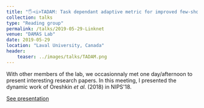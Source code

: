 ```yaml
---
title: "🖐️<i>TADAM: Task dependant adaptive metric for improved few-shot learning</i> (Oreshkin <i>et al.</i>, 2018)"
collection: talks
type: "Reading group"
permalink: /talks/2019-05-29-Linknet
venue: "DAMAS Lab"
date: 2019-05-29
location: "Laval University, Canada"
header:
    teaser: ../images/talks/TADAM.png
---
```

With other members of the lab, we occasionnaly met one day/afternoon to present interesting research papers. In this meeting, I presented the dynamic work of Oreshkin <i>et al.</i> (2018) in NIPS'18.

[See presentation](https://drive.google.com/file/d/10cNLQLASQjTopIpW1wF2lWKDq5xYR0Hu/view?usp=sharing)

